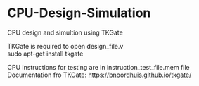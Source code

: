 # CPU-Design-Simulation
CPU design and simultion using TKGate

TKGate is required to open design_file.v <br />
sudo apt-get install tkgate   <br />

CPU instructions for testing are in instruction_test_file.mem file
Documentation fro TKGate: 
https://bnoordhuis.github.io/tkgate/


